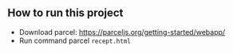 ## How to run this project 
- Download parcel: https://parceljs.org/getting-started/webapp/ 
- Run command parcel ``recept.html``
